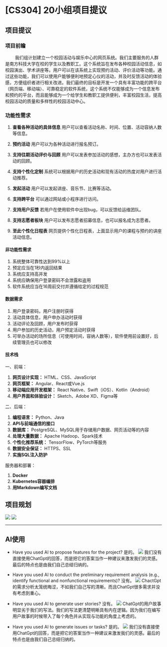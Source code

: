 # [CS304] 20小组项目提议

## 项目提议
### 项目前瞻

&nbsp;&nbsp;&nbsp;&nbsp;&nbsp;&nbsp;&nbsp;&nbsp;我们组计划建立一个校园活动与娱乐中心的网页系统。我们主要服务的人群是南方科技大学在校的学生以及教职工。这个系统旨在发布各种校园活动信息，如校园演出、学术讲座等。用户可以在该系统上实现预约活动、评价活动等功能。通过这些功能，我们可以使用户能够便利地预定心仪的活动，并及时反馈活动的体验感，方便组织者进行相关改进。我们最终的目标是开发一个具有丰富功能的跨平台（网页端、移动端）、可靠稳定的软件系统，这个系统不仅能够成为一个信息发布和预约的平台，而且能够成为一个给学生和教职工提供便利，丰富校园生活，提高校园活动的质量和多样性的校园活动中心。


### 功能性需求

1. **查看各种活动的具体信息**
用户可以查看活动名称、时间、位置、活动容纳人数等信息。
2. **预约活动**
用户可以为各种活动进行报名预订。
3. **支持往期活动评价与回顾**
用户可以发表参加活动的感想，主办方也可以发表活动的回顾。
4. **支持个性化定制**
系统可以根据用户的历史活动和现有活动的热度对用户进行活动推荐。
5. **发起活动**
用户可以发起讲座、音乐节、比赛等活动。
6. **支持跨平台**
可以通过网站或小程序进行访问。
7. **支持用户反馈**
若用户在使用软件中出现bug，可以反馈给运维团队。

8. **支持志愿者板块**
用户可以发布志愿者招募信息，也可以报名成为志愿者。

9. **至此个性化日程表**
网页提供个性化日程表，上面显示用户的课程与预约的讲座活动信息。

#### 非功能性需求
1.	系统整体可靠性达到99%以上
2.	预定应当在1秒内返回结果
3.	系统应支持高并发
4.	系统应确保用户登录密码不会泄露和盗用
5.	软件系统应当在16周前交付并遵循给定的过程规范

#### 数据需求
1.	用户登录密码，用户注册时获得
2.	活动具体信息，用户申办活动时获得
3.	活动评论及回顾，用户发布时获得
4.	用户参加的历史活动，用户预定活动时获得
5.	可举办活动的场所信息（可使用时间，容纳人数等），软件使用前设置好，后续管理员也可以修改

#### 技术栈
一、前端：
1. **网页设计实现：** HTML、CSS、JavaScript
2. **网页框架：** Angular、React或Vue.js
3. **移动端应用开发框架：** React Native、Swift（iOS）、Kotlin（Android）
4. **用户界面和体验设计：** Sketch、Adobe XD、Figma等

二、后端：
1. **编程语言：** Python、Java
2. **API与前端通信的接口**
3. **数据库：** PostgreSQL、MySQL用于存储用户数据、网页活动等的内容
4. **处理大量数据：** Apache Hadoop、Spark技术
5. **个性化推荐系统：** TensorFlow、PyTorch等服务
6. **数据安全保证：** HTTPS、SSL
7. **实施SQL注入防护**

服务器和部署：
1. **Docker**
2. **Kubernetes容器编排**
3. **用Markdown编写文档**


## 项目规划

![](https://pic.imgdb.cn/item/65f68e609f345e8d0380c4a4.png)
![](https://pic.imgdb.cn/item/65f68e959f345e8d0381df0b.png)

---
## AI使用

- Have you used AI to propose features for the project?
是的。
![](https://pic.imgdb.cn/item/65f439ec9f345e8d03cb2c73.png)
我们没有直接使用ChatGpt的回答，而是把它的答案当作一种建议来激发我们的灵感。最后的特点也是由我们自己总结归纳的。

- Have you used AI to conduct the preliminary requirement analysis (e.g., identify functional and nonfunctional requirements)?
没有。
![](https://pic.imgdb.cn/item/65f4489e9f345e8d033e1573.png)
ChactGpt的需求分析太笼统晦涩，不如我们自己写的清晰。而且ChatGpt很多需求并没有考虑到重心。
- Have you used AI to generate user stories?
没有。
![](https://pic.imgdb.cn/item/65f442179f345e8d0308f221.png)
ChatGpt的用户故事明显劣于我们的写法。我们的写法更清楚明晰具有内在逻辑。因为我们在编写用户故事的时候带入了每个角色并从实现与功能的角度上考虑的。

- Have you used AI to generate issues or tasks?
是的。
![](https://pic.imgdb.cn/item/65f4495c9f345e8d0345b14d.jpg)
我们没有直接使用ChatGpt的回答，而是把它的答案当作一种建议来激发我们的灵感。最后的特点也是由我们自己总结归纳的。